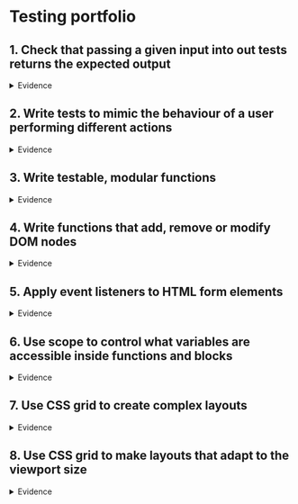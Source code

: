 # Testing portfolio


## 1. Check that passing a given input into out tests returns the expected output
<details>
  <summary>Evidence</summary>
   

</details>

## 2. Write tests to mimic the behaviour of a user performing different actions
<details>
  <summary>Evidence</summary>
</details>

## 3. Write testable, modular functions
<details>
  <summary>Evidence</summary>
  </details>

## 4. Write functions that add, remove or modify DOM nodes
<details>
  <summary>Evidence</summary>
  </details>

## 5. Apply event listeners to HTML form elements
<details>
  <summary>Evidence</summary>
  </details>
  
## 6. Use scope to control what variables are accessible inside functions and blocks
<details>
  <summary>Evidence</summary>
  </details>
  
## 7. Use CSS grid to create complex layouts
<details>
  <summary>Evidence</summary>
  </details>

## 8. Use CSS grid to make layouts that adapt to the viewport size
<details>
  <summary>Evidence</summary>
  </details>
  
